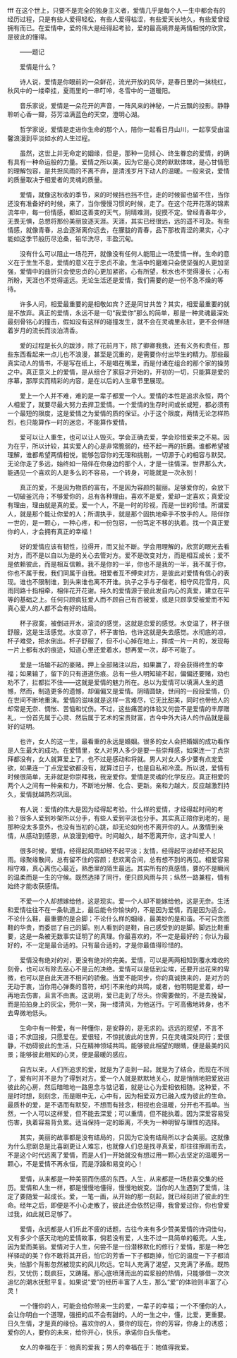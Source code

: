 fff
在这个世上，只要不是完全的独身主义者，爱情几乎是每个人一生中都会有的经历过程，只是有些人爱得轻松，有些人爱得枯涩，有些爱天长地久，有些爱曾经拥有而已。在爱情中，爱的伟大是经得起考验，爱的最高境界是两情相悦的欣赏，是彼此的懂得。

　　——题记

　　爱情是什么？

　　诗人说，爱情是你眼前的一朵鲜花，流光开放的风华，是春日里的一抹桃红，秋风中的一缕牵挂，夏雨里的一串叮呤，冬雪中的一道暖阳。

　　音乐家说，爱情是一朵花开的声音，一阵风来的神秘，一片云飘的投影。静静聆听心香一瓣，芬芳溢满蓝色的天空，澄明心湖。

　　哲学家说，爱情是走进你生命的那个人，陪你一起看日月山川，一起享受由温馨浪漫到平淡如水的人生过程。

　　虽然，这世上并无命定的姻缘，但是，那种一见倾心、终生眷恋的爱情，的确有具有一种命运般的力量。爱情之所以美，因为它是心灵的默默体味，是心甘情愿的理解包容，是共担风雨的不离不弃，是清浅岁月下动人的温暖。一般来说，爱情的质量取决于相爱者的灵魂的质量。

　　爱情，就像这秋收的季节，来的时候挡也挡不住，走的时候留也留不住，当你还没有准备好的时候，来了，当你慢慢习惯的时候，走了。在这个花开花落的锦素流年中，每一份情感，都如这善变的天气，阴晴难测，捉摸不定。曾经青春年少，无畏无惧，总想将那份美丽放逐天涯。天涯，其实已经很远，远的遥不可及。有些情感，就像青春，总会逐渐离你远去，在朦胧的青春，品下那枚青涩的果实，心才能如这季节般历尽沧桑，铅华洗尽，丰盈沉甸。

　　没有什么可以阻止一场花开，就像没有任何人能阻止一场爱情一样。生命的意义在于生生不息，爱情的意义在于忠贞不渝。生活中的磨难只会使坚强的人更加坚强，爱情中的曲折只会使忠贞的心更加紧密。心有所望，秋水也不觉得漫长；心有所盼，天涯也不觉得遥远。无论生活还是爱情，我们需要的是一份不急不燥的等待。

　　许多人问，相爱最重要的是相敬如宾？还是同甘共苦？其实，相爱最重要的就是不放弃。真正的爱情，永远不是一句“我爱你”那么的简单，那是一种灵魂最深处最刻骨铭心的撞击，假如没有这样的碰撞发生，就不会在灵魂里永驻，更不会伴随着岁月的流长而淡泊清香。

　　爱的过程是长久的跋涉，除了花前月下，除了卿卿我我，还有义务和责任，那些东西看起来一点儿也不浪漫，甚至是沉重的，是需要你付出毕生的精力。那些最真实动人的情书，不是写在纸上，不是唱在嘴里，而是付诸在组合的那个家的操劳之中。真正意义上的爱情，是从组合了家庭才开始的，开初的一切，只能算是爱的序幕，那厚实而精彩的内容，是在以后的人生章节里展现。

　　爱上一个人并不难，难的是一辈子都爱一个人。爱情的本性是追求永恒，两个人相爱了，就要尽最大努力去捍卫爱情。一个爱情的生存时间或长或短，都必须有一个最短的限度，这是爱情之为爱情的质的保证。小于这个限度，两情无论怎样热烈，也只能算作一时的迷恋，不能算作爱情。

　　爱可以让人重生，也可以让人毁灭。学会正确去爱，学会珍惜爱来之不易。因为在乎，所以计较，其实爱人的心是非常脆弱的，经不起一再的折磨。谁都希望被理解，谁都希望两情相悦，能够包容你的无理和挑剔，一切源于心的相容与默契。无论你走了多远，始终如一陪伴在你身边的那个人，才是一往情深。世界那么大，能遇见一个喜欢的人是多么的不容易，一个转身，可能就是一次永别！

　　真正的爱，不是因为物质的富有，不是因为容颜的靓丽。足够爱你的，会放下一切破釜沉舟；不够爱你的，总有各种理由。喜欢不是爱，爱却一定喜欢；真爱没有理由，理由就是真的爱。爱一个人，不是一时的珍视，而是一世的珍惜。所谓爱人，就是那个能让你爱的人；所谓执手，就是那个固执地牵手不放手的人。陪伴你一世的，是一颗心，一种心疼，和一份包容，一份笃定不移的执着。找一个真正爱你的人，才会拥有真正的幸福！

　　好的爱情应该有韧性，拉得开，而又扯不断。学会用理解的，欣赏的眼光去看对方，而不是以自以为是的关心去管对方。爱不是改变对方，而是相互成长；爱不是依赖彼此，而是相互信赖。我不是你的一半，你也不是我的一半，我不属于你，你也不属于我，我们同属于自我。相爱者互不缚束对方，是彼此对爱情有信心的表现。谁也不限制谁，到头来谁也离不开谁。执子之手与子偕老，相守风花雪月，风雨同路十指相牵，相伴花开花谢。持久的爱情源于彼此发自内心的真爱，建立在平等的基础之上。任何只顾疯狂爱人而不顾自己有否被爱，或是只顾享受被爱而不知真心爱人的人都不会有好的结局。

　　杯子寂寞，被倒进开水，滚烫的感觉，这就是恋爱的感觉。水变温了，杯子很舒服，这是生活感觉。水变凉了，杯子害怕，也许这就是失去感觉。水彻底的凉，杯子难受，把水倒出。杯子舒服了，但不小心掉在地上，摔成一片一片的，发现每一片上都有水的痕迹，知道心里还爱着水，想再爱一次，却不可能了。

　　爱是一场输不起的豪赌。押上全部赌注以后，如果赢了，将会获得终生的幸福；如果输了，留下的只有道道伤痕。总有一些人明知输不起，偏偏还要赌，劝也劝不了，拦都拦不住——这就是爱情的魅力所在。总以为爱情可以填满人生的遗憾，然而，制造更多的遗憾，却偏偏又是爱情。阴晴圆缺，世间的一段段爱情，仍在世间不断地重演。爱情的滋味就是这样一言难尽，它无比甜美，同时也带给人的却常是无奈、惆怅、苦恼和忧伤。不过，这些痛苦的体验又何尝不是爱情的丰厚赠礼，一份首先属于心灵、然后属于艺术的宝贵财富，古今中外大诗人的作品就是最好的证明。

　　也许，女人的这一生，最看重的永远是婚姻。很多的女人会把婚姻的成功看作是人生最大的成功。在爱情里，女人对男人多少是要一些崇拜感，如果连一丁点崇拜都没有，女人就算爱上了，也不过是感动和将就。男人对女人多少要有点宠爱欲，如果连一丁点宠爱欲都没有，就算过日子，也是自私和冷漠。所以说，爱情有时候很简单，无非就是你崇拜我，我宠爱你。爱情是灵魂的化学反应。真正相爱的两个人之间有一种亲和力，不断地分解、化合、更新。亲和力越大，反应越激烈持久，爱情就越热烈巩固。

　　有人说：爱情的伟大是因为经得起考验。什么样的爱情，才经得起时间的考验？很多人爱到吵架所以分手，有些人爱到平淡也分手。其实真正陪你到老的，是那种没太多意外，也没有当初的心跳，却无论如何也不离开你的人。从激情到亲情，从感动到感恩，从浪漫到相守。时间越久，越不愿离开你，这才叫爱人！

　　很多时候，爱情，经得起风雨却经不起平淡；友情，经得起平淡却经不起风雨。缘聚缘散间，总有留不住的容颜；悲欢离合间，总有想不到的再见。相爱容易相守难，真心离伤心最近，熟悉里的陌生最远。其实所有的真感情，要的不是瞬间的温柔而是一生的守候。既然选择了同行，便只顾风雨与共；纵然一路兼程，情有始终才能收获感情。

　　不爱一个人却想嫁给他，这是现实。爱一个人却不能嫁给他，这是无奈。生活和爱情往往不在一条轨道上，最后能令你愉快的，不是因为爱情，而是因为适合。不论什么鞋，最重要的是合脚；不论什么样的姻缘，最美妙的是和谐。不可只贪图鞋的华贵，而委屈了自己的脚。别人看到的是鞋，自己感受到的是脚。脚远比鞋重要，这是一条被无数事实证明了的真理。你最喜欢的，不一定是最好的；你认为最好的，不一定是最合适的。只有最合适的，才是你最值得珍惜的。

　　爱情没有绝对的对，更没有绝对的完美。爱情，可以是两两相知到覆水难收的刻骨，也可以有除去巫心不是云的决绝。爱情可以是低到尘埃，还要开出花来的卑微，也可以是自此天涯不相问的骄傲。当爱不能同步，你的真诚换来的，是对方的无动于衷，当你用心弹奏的音符，却引不来他的共鸣，或者，他明明是爱着，却一再地去伤害，且言不由衷。这说明，爱已走到了尽头。你需要做的，不是去挽留，而是拍拍身上的灰尘，莞尔一笑，掬一缕清风，为他送行。宁可高傲地转身，也不去卑微地低头。

　　生命中有一种爱，有一种懂你，是安静的，是无求的。远远的观望，不言不语；不求回报，只愿爱在。爱很轻，不惊扰彼此的世界，只在灵魂深处同行；爱很静，不妨碍彼此的生活，只在精神领域共鸣。能够彼此相望的眼睛，便是最美的风景；能够彼此相知的心灵，便是最暖的感应。

　　自古以来，人们所追求的爱，就是为了走到一起，就是为了结合，而现在不同了，爱有时并不是为了得到对方。爱一个人就是默默地关心，就是悄悄地把爱放进彼此的心房，然后暗暗地一路思念与惦记着，就是让心为爱相依相随。这种爱，不是时时想，刻刻念，而是眼中无，心中有，因为相爱双方已融入成为彼此的生命。最质朴的爱，是不语而有默契，不想而有挂念，相视也会温暖，分开也不孤单。当然，一个人可以这样爱，但不能去深爱；可以重情，但不能执着。因为深爱容易受伤害，执着容易背负累。适当保持一定的距离，不失为一种明智与理性的选择。

　　其实，美丽的故事都是没有结局的，只因为它没有结局所以才会美丽。这就像为什么悲剧总是比喜剧更让人难忘，也就像人们总是找寻真爱，却往往擦肩而去，不是这个时代远离了爱情，而是人们一开始就没有想过用一颗心去坚定的温暖另一颗心，不是爱情不再永恒，而是浮躁和易变的心！

　　爱情，从来都是一种美丽而伤感的东西。人生，从来都是一场悲喜交集的经历。爱情和人生一样，都是慢慢地懂得，慢慢地蜕变。当你的人生遇到了爱情，注定了要随爱一起成长。爱，一笔一画，从开始的那一刻起，就已经刻进了彼此的生命。经年之后，即便是不小心走散了，彼此还会依然记得，我曾爱过你，你也曾爱过我，如此就已足够了。

　　爱情，永远都是人们乐此不疲的话题，古往今来有多少赞美爱情的诗词佳句，又有多少个感天动地的爱情故事，倘若没有爱，人生不过一具简单的躯壳。人生，因为爱而美丽。爱情对于人生，何尝不是一份潜移默化的修行？爱情，那是一种怎样驿动的美？你不敢将其开启，怕它的芳香一下子都跑掉，怕它的温度一下子都消失，怕那个背影忽然被现实的风儿吹远。它叫人充满了渴望，又充满了矛盾。既热烈，又忧伤；既疯狂，又踌躇。那心底喷薄而出的岩浆般的热情，只能够借一次次追忆的潮水抚慰平复。如果说“爱”的经历丰富了人生，那么“爱”的体验则丰富了心灵！

　　一个懂你的人，可能会给你带来一生的爱，一辈子的幸福；一个不懂你的人，会让你明白一个道理，强扭的瓜不会有甜的。人的一生之中，懂，比爱，更重要。日久生情，才是真的缘份。喜欢你的人，要你的现在，你的芳容，你身上的诱惑；爱你的人，要你的未来，给你开心，快乐，承诺你白头偕老。

　　女人的幸福在于：他真的爱我；男人的幸福在于：她值得我爱。
